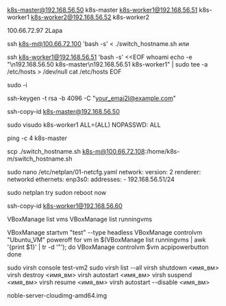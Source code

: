 ﻿k8s-master@192.168.56.50 k8s-master
k8s-worker1@192.168.56.51 k8s-worker1
k8s-worker2@192.168.56.52 k8s-worker2

100.66.72.97 2Lapa


ssh k8s-m@100.66.72.100 'bash -s' < ./switch_hostname.sh
или 

ssh k8s-worker1@192.168.56.51 'bash -s' <<EOF
whoami
echo -e "\n192.168.56.50 k8s-master\n192.168.56.51 k8s-worker1" | sudo tee -a /etc/hosts > /dev/null
cat /etc/hosts
EOF


sudo -i


ssh-keygen -t rsa -b 4096 -C "your_emai2l@example.com"

ssh-copy-id k8s-master@192.168.56.50

sudo visudo
k8s-worker1 ALL=(ALL) NOPASSWD: ALL

ping -c 4 k8s-master

scp ./switch_hostname.sh k8s-m@100.66.72.108:/home/k8s-m/switch_hostname.sh

sudo nano /etc/netplan/01-netcfg.yaml
network:
  version: 2
  renderer: networkd
  ethernets:
    enp3s0:
      addresses:
        - 192.168.56.51/24

sudo netplan try
sudon reboot now

ssh-copy-id k8s-worker1@192.168.56.60

VBoxManage list vms
VBoxManage list runningvms

VBoxManage startvm "test" --type headless
VBoxManage controlvm "Ubuntu_VM" poweroff
for vm in $(VBoxManage list runningvms | awk '{print $1}' | tr -d '"'); do
    VBoxManage controlvm $vm acpipowerbutton
done




sudo virsh console test-vm2
sudo virsh list --all
virsh shutdown <имя_вм>
virsh destroy <имя_вм>
virsh autostart <имя_вм>
virsh suspend <имя_вм>
virsh resume <имя_вм>
virsh autostart --disable <имя_вм>


noble-server-cloudimg-amd64.img